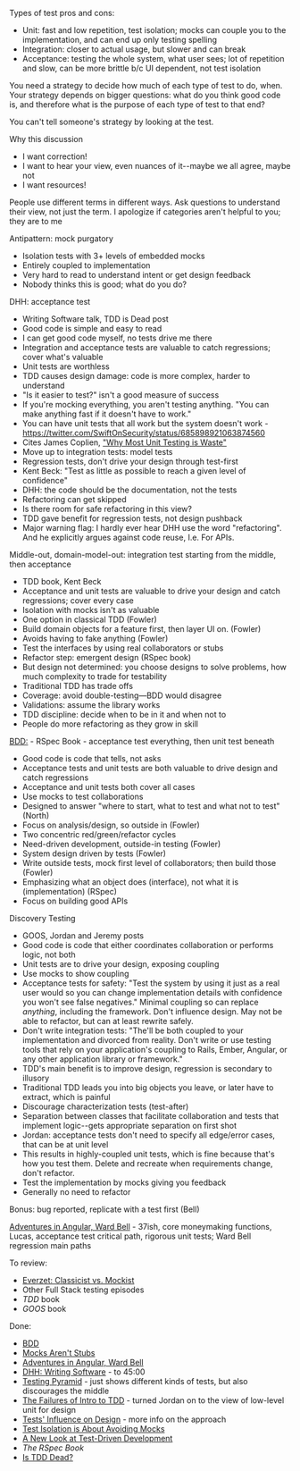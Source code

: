 Types of test pros and cons:

- Unit: fast and low repetition, test isolation; mocks can couple you to the implementation, and can end up only testing spelling
- Integration: closer to actual usage, but slower and can break
- Acceptance: testing the whole system, what user sees; lot of repetition and slow, can be more brittle b/c UI dependent, not test isolation

You need a strategy to decide how much of each type of test to do, when.
Your strategy depends on bigger questions: what do you think good code is, and therefore what is the purpose of each type of test to that end?

You can't tell someone's strategy by looking at the test.

Why this discussion

- I want correction!
- I want to hear your view, even nuances of it--maybe we all agree, maybe not
- I want resources!

People use different terms in different ways. Ask questions to understand their view, not just the term.
I apologize if categories aren't helpful to you; they are to me

Antipattern: mock purgatory

- Isolation tests with 3+ levels of embedded mocks
- Entirely coupled to implementation
- Very hard to read to understand intent or get design feedback
- Nobody thinks this is good; what do you do?

DHH: acceptance test

- Writing Software talk, TDD is Dead post
- Good code is simple and easy to read
- I can get good code myself, no tests drive me there
- Integration and acceptance tests are valuable to catch regressions; cover what's valuable
- Unit tests are worthless
- TDD causes design damage: code is more complex, harder to understand
- "Is it easier to test?" isn't a good measure of success
- If you're mocking everything, you aren't testing anything. "You can make anything fast if it doesn't have to work."
- You can have unit tests that all work but the system doesn't work - https://twitter.com/SwiftOnSecurity/status/685898921063874560
- Cites James Coplien, ["Why Most Unit Testing is Waste"](http://www.rbcs-us.com/documents/Why-Most-Unit-Testing-is-Waste.pdf)
- Move up to integration tests: model tests
- Regression tests, don't drive your design through test-first
- Kent Beck: "Test as little as possible to reach a given level of confidence"
- DHH: the code should be the documentation, not the tests
- Refactoring can get skipped
- Is there room for safe refactoring in this view?
- TDD gave benefit for regression tests, not design pushback
- Major warning flag: I hardly ever hear DHH use the word "refactoring". And he explicitly argues against code reuse, I.e. For APIs.

Middle-out, domain-model-out: integration test starting from the middle, then acceptance

- TDD book, Kent Beck
- Acceptance and unit tests are valuable to drive your design and catch regressions; cover every case
- Isolation with mocks isn't as valuable
- One option in classical TDD (Fowler)
- Build domain objects for a feature first, then layer UI on. (Fowler)
- Avoids having to fake anything (Fowler)
- Test the interfaces by using real collaborators or stubs
- Refactor step: emergent design (RSpec book)
- But design not determined: you choose designs to solve problems, how much complexity to trade for testability
- Traditional TDD has trade offs
- Coverage: avoid double-testing—BDD would disagree
- Validations: assume the library works
- TDD discipline: decide when to be in it and when not to
- People do more refactoring as they grow in skill

[BDD:](http://dannorth.net/introducing-bdd/) - RSpec Book - acceptance test everything, then unit test beneath

- Good code is code that tells, not asks
- Acceptance tests and unit tests are both valuable to drive design and catch regressions
- Acceptance and unit tests both cover all cases
- Use mocks to test collaborations
- Designed to answer "where to start, what to test and what not to test" (North)
- Focus on analysis/design, so outside in (Fowler)
- Two concentric red/green/refactor cycles
- Need-driven development, outside-in testing (Fowler)
- System design driven by tests (Fowler)
- Write outside tests, mock first level of collaborators; then build those (Fowler)
- Emphasizing what an object does (interface), not what it is (implementation) (RSpec)
- Focus on building good APIs

Discovery Testing

- GOOS, Jordan and Jeremy posts
- Good code is code that either coordinates collaboration or performs logic, not both
- Unit tests are to drive your design, exposing coupling
- Use mocks to show coupling
- Acceptance tests for safety: "Test the system by using it just as a real user would so you can change implementation details with confidence you won't see false negatives." Minimal coupling so can replace *anything*, including the framework. Don't influence design. May not be able to refactor, but can at least rewrite safely.
- Don't write integration tests: "The'll be both coupled to your implementation and divorced from reality. Don't write or use testing tools that rely on your application's coupling to Rails, Ember, Angular, or any other application library or framework."
- TDD's main benefit is to improve design, regression is secondary to illusory
- Traditional TDD leads you into big objects you leave, or later have to extract, which is painful
- Discourage characterization tests (test-after)
- Separation between classes that facilitate collaboration and tests that implement logic--gets appropriate separation on first shot
- Jordan: acceptance tests don't need to specify all edge/error cases, that can be at unit level
- This results in highly-coupled unit tests, which is fine because that's how you test them. Delete and recreate when requirements change, don't refactor.
- Test the implementation by mocks giving you feedback
- Generally no need to refactor

Bonus: bug reported, replicate with a test first (Bell)

[Adventures in Angular, Ward Bell](https://overcast.fm/+DcFRMRvTE) - 37ish, core moneymaking functions, Lucas, acceptance test critical path, rigorous unit tests; Ward Bell regression main paths

To review:

- [Everzet: Classicist vs. Mockist](https://overcast.fm/+DtC47yT1g)
- Other Full Stack testing episodes
- *TDD* book
- *GOOS* book

Done:

- [BDD](http://dannorth.net/introducing-bdd/)
- [Mocks Aren't Stubs](http://www.martinfowler.com/articles/mocksArentStubs.html)
- [Adventures in Angular, Ward Bell](https://overcast.fm/+DcFRMRvTE)
- [DHH: Writing Software](https://youtu.be/9LfmrkyP81M?t=23m58s) - to 45:00
- [Testing Pyramid](https://github.com/testdouble/contributing-tests/wiki/Testing-Pyramid) - just shows different kinds of tests, but also discourages the middle
- [The Failures of Intro to TDD](http://blog.testdouble.com/posts/2014-01-25-the-failures-of-intro-to-tdd.html) - turned Jordan on to the view of low-level unit for design
- [Tests' Influence on Design](https://github.com/testdouble/contributing-tests/wiki/Tests'-Influence-on-Design) - more info on the approach
- [Test Isolation is About Avoiding Mocks](https://www.destroyallsoftware.com/blog/2014/test-isolation-is-about-avoiding-mocks)
- [A New Look at Test-Driven Development](http://blog.daveastels.com.s3-website-us-west-2.amazonaws.com/2014/09/29/a-new-look-at-test-driven-development.html)
- *The RSpec Book*
- [Is TDD Dead?](http://martinfowler.com/articles/is-tdd-dead/)
